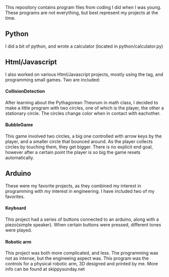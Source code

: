 This repository contains program files from coding I did when I was young. These programs are not everything, but best represent my projects at the time.

## Python
I did a bit of python, and wrote a calculator (located in python/calculator.py)

## Html/Javascript
I also worked on various Html/Javascript projects, mostly using the <canvas> tag, and programming small games.
Two are included:

#### CollisionDetection
After learning about the Pythagorean Theorum in math class, I decided to make a little program with two circles, one of which is the player, the other a stationary circle. The circles change color when in contact with eachother.

#### BubbleGame
This game involved two circles, a big one controlled with arrow keys by the player, and a smaller circle that bounced around. As the player collects circles by touching them, they
 get bigger. There is no explicit end goal, however after a certain point the player is so big the game resets automatically.
 
## Arduino
These were my favorite projects, as they combined my interest in programming with my interest in engineering. I have included two of my favorites.

#### Keyboard
This project had a series of buttons connected to an arduino, along with a piezo(simple speaker). When certain buttons were pressed, different tones were played.

#### Robotic arm
This project was both more complicated, and less. The programming was not as intense, but the engineeing aspect was. This program was the controls for a physical robotic arm, 3D designed and printed by me. More info can be found at skippysunday.net
